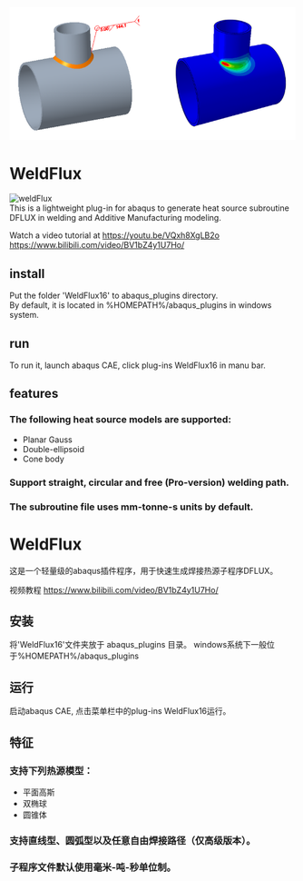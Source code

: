 ![arc](https://github.com/cheneyjin/welding_dflux_subroutine/blob/main/vs.png)
# WeldFlux
![weldFlux](https://img.shields.io/badge/cheneyjin-weldFlux1.6-brightgreen)  
This is a lightweight plug-in for abaqus to generate heat source subroutine DFLUX in welding and Additive Manufacturing modeling.

Watch a video tutorial at https://youtu.be/VQxh8XgLB2o https://www.bilibili.com/video/BV1bZ4y1U7Ho/

## install
Put the folder 'WeldFlux16' to abaqus_plugins directory.  
By default, it is located in %HOMEPATH%/abaqus_plugins in windows system.
## run
To run it, launch abaqus CAE, click plug-ins WeldFlux16 in manu bar.
## features
### The following heat source models are supported:
-  Planar Gauss
-  Double-ellipsoid
-  Cone body 
### Support straight, circular and **free (Pro-version) welding path**.
### The subroutine file uses mm-tonne-s units by default.




# WeldFlux
这是一个轻量级的abaqus插件程序，用于快速生成焊接热源子程序DFLUX。

视频教程 https://www.bilibili.com/video/BV1bZ4y1U7Ho/

## 安装
将'WeldFlux16'文件夹放于 abaqus_plugins 目录。
windows系统下一般位于%HOMEPATH%/abaqus_plugins
## 运行
启动abaqus CAE, 点击菜单栏中的plug-ins WeldFlux16运行。
## 特征
### 支持下列热源模型：
-  平面高斯
-  双椭球
-  圆锥体

### 支持直线型、圆弧型以及**任意自由焊接路径（仅高级版本）**。
### 子程序文件默认使用毫米-吨-秒单位制。
